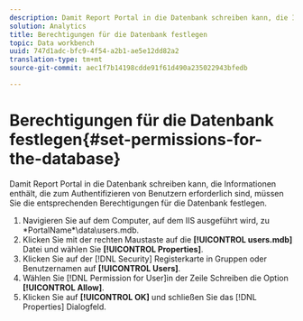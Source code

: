 ```yaml
---
description: Damit Report Portal in die Datenbank schreiben kann, die Informationen enthält, die zum Authentifizieren von Benutzern erforderlich sind, müssen Sie die entsprechenden Berechtigungen für die Datenbank festlegen.
solution: Analytics
title: Berechtigungen für die Datenbank festlegen
topic: Data workbench
uuid: 747d1adc-bfc9-4f54-a2b1-ae5e12dd82a2
translation-type: tm+mt
source-git-commit: aec1f7b14198cdde91f61d490a235022943bfedb

---
```



# Berechtigungen für die Datenbank festlegen{#set-permissions-for-the-database}

Damit Report Portal in die Datenbank schreiben kann, die Informationen enthält, die zum Authentifizieren von Benutzern erforderlich sind, müssen Sie die entsprechenden Berechtigungen für die Datenbank festlegen.

1. Navigieren Sie auf dem Computer, auf dem IIS ausgeführt wird, zu \*PortalName*\data\users.mdb.
1. Klicken Sie mit der rechten Maustaste auf die **[!UICONTROL users.mdb]** Datei und wählen Sie **[!UICONTROL Properties]**.
1. Klicken Sie auf der [!DNL Security] Registerkarte in Gruppen oder Benutzernamen auf **[!UICONTROL Users]**.
1. Wählen Sie [!DNL Permission for User]in der Zeile Schreiben die Option **[!UICONTROL Allow]**.
1. Klicken Sie auf **[!UICONTROL OK]** und schließen Sie das [!DNL Properties] Dialogfeld.
